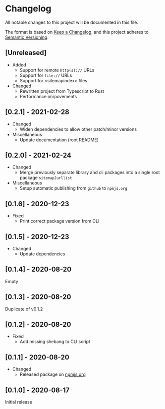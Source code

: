 # Changelog

All notable changes to this project will be documented in this file.

The format is based on [Keep a Changelog](https://keepachangelog.com/en/1.0.0/),
and this project adheres to [Semantic Versioning](https://semver.org/spec/v2.0.0.html).

## \[Unreleased\]

- Added
  - Support for remote `http(s)://` URLs
  - Support for `file://` URLs
  - Support for &lt;sitemapindex&gt; files
- Changed
  - Rewritten project from Typescript to Rust
  - Performance imrpovements

## \[0.2.1\] - 2021-02-28

- Changed
  - Widen dependencies to allow other patch/minor versions
- Miscellaneous
  - Update documentation (root README)

## \[0.2.0\] - 2021-02-24

- Changed
  - Merge previously separate library and cli packages into a single root package `sitemap2urllist`
- Miscellaneous
  - Setup automatic publishing from `github` to `npmjs.org`

## \[0.1.6\] - 2020-12-23

- Fixed
  - Print correct package version from CLI

## \[0.1.5\] - 2020-12-23

- Changed
  - Update dependencies

## \[0.1.4\] - 2020-08-20

Empty

## \[0.1.3\] - 2020-08-20

Duplicate of v0.1.2

## \[0.1.2\] - 2020-08-20

- Fixed
  - Add missing shebang to CLI script

## \[0.1.1\] - 2020-08-20

- Changed
  - Released package on [npmjs.org](https://npmjs.org)

## \[0.1.0\] - 2020-08-17

Initial release
